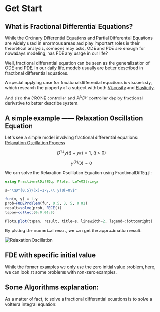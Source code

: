 # Get Start

## What is Fractional Differential Equations?

While the Ordinary Differential Equations and Partial Differential Equations are widely used in enormous areas and play important roles in their theoretical analysis, someone may asks, ODE and PDE are enough for nowadays modeling, has FDE any usage in our life?

Well, fractional differential equation can be seen as the generalization of ODE and PDE. In our daily life, models usually are better described in fractional differential equations.

A special applying case for fractional differential equations is viscoelasty, which research the property of a subject with both [Viscosity](https://en.wikipedia.org/wiki/Viscosity) and [Elasticity](https://en.wikipedia.org/wiki/Elasticity_(physics)). 

And also the CRONE controller and $PI^\lambda D^\mu$ controller deploy fractional derivative to better describe system. 

## A simple example —— Relaxation Oscillation Equation

Let's see a simple model involving fractional differential equations: [Relaxation Oscillation Process](https://encyclopediaofmath.org/wiki/Relaxation_oscillation)

```math
D^{1.8}y(t)+y(t)=1,\ (t>0)
```

```math
y^{(k)}(0)=0
```

We can solve the Relaxation Oscillation Equation using FractionalDiffEq.jl:

```julia
using FractionalDiffEq, Plots, LaTeXStrings

s="\$D^{0.5}y(x)=1-y,\\ y(0)=0\$"

fun(x, y) = 1-y
prob=FODEProblem(fun, 0.5, 0, 5, 0.01)
result=solve(prob, PECE())
tspan=collect(0:0.01:5)

Plots.plot(tspan, result, title=s, linewidth=2, legend=:bottomright)
```

By ploting the numerical result, we can get the approximation result:

![Relaxation Oscillation](/assets/simple_example.png)

## FDE with specific initial value

While the former examples we only use the zero initial value problem, here, we can look at some problems with non-zero examples.

## Some Algorithms explanation:

As a matter of fact, to solve a fractional differential equations is to solve a volterra integral equation:

